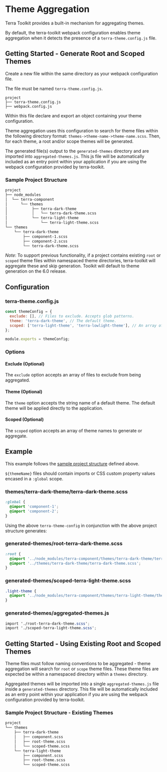 # Theme Aggregation

Terra Toolkit provides a built-in mechanism for aggregating themes.

By default, the terra-toolkit webpack configuration enables theme aggregation when it detects the presence of a `terra-theme.config.js` file.

## Getting Started - Generate Root and Scoped Themes
Create a new file within the same directory as your webpack configuration file.

The file must be named `terra-theme.config.js`.

```
project
├── terra-theme.config.js
├── webpack.config.js
```

Within this file declare and export an object containing your theme configuration.

Theme aggregation uses this configuration to search for theme files within the following directory format: `themes->theme-name->theme-name.scss`. Then, for each theme, a root and/or scope themes will be generated.

The generated file(s) output to the `generated-themes` directory and are imported into `aggregated-themes.js`. This js file will be automatically included as an entry point within your application if you are using the webpack configuration provided by terra-toolkit.

### Sample Project Structure
```txt
project
├── node_modules
│  └── terra-component
│      └── themes
│           ├── terra-dark-theme
│           │   └── terra-dark-theme.scss
│           └── terra-light-theme
│               └── terra-light-theme.scss
└── themes
    └── terra-dark-theme
        ├── component-1.scss
        ├── component-2.scss
        └── terra-dark-theme.scss
```
*Note*: To support previous functionality, if a project contains existing `root` or `scoped` theme files within namespaced theme directories, terra-toolkit will aggregate these and skip generation. Toolkit will default to theme generation on the 6.0 release.

## Configuration

### terra-theme.config.js

```js
const themeConfig = {
  exclude: [], // Files to exclude. Accepts glob patterns.
  theme: 'terra-dark-theme', // The default theme.
  scoped: ['terra-light-theme', 'terra-lowlight-theme'], // An array of scoped themes.
};

module.exports = themeConfig;
```
### Options

#### Exclude (Optional)

The `exclude` option accepts an array of files to exclude from being aggregated.

#### Theme (Optional)

The `theme` option accepts the string name of a default theme. The default theme will be applied directly to the application.

#### Scoped (Optional)

The `scoped` option accepts an array of theme names to generate or aggregate.

## Example
This example follows the [sample project structure](#Sample-Project-Structure) defined above.

`${themeName}` files should contain imports or CSS custom property values encased in a `:global` scope.
### themes/terra-dark-theme/terra-dark-theme.scss
```scss
:global {
  @import 'component-1';
  @import 'component-2';
}
```

Using the above `terra-theme-config` in conjunction with the above project structure generates:

### generated-themes/root-terra-dark-theme.scss
```scss
:root {
  @import '../node_modules/terra-component/themes/terra-dark-theme/terra-dark-theme.scss';
  @import '../themes/terra-dark-theme/terra-dark-theme.scss';
}
```

### generated-themes/scoped-terra-light-theme.scss
```scss
.light-theme {
  @import '../node_modules/terra-component/themes/terra-light-theme/theme-variables.scss';
}
```

### generated-themes/aggregated-themes.js
```scss
import './root-terra-dark-theme.scss';
import './scoped-terra-light-theme.scss';
```
## Getting Started - Using Existing Root and Scoped Themes
Theme files must follow naming conventions to be aggregated - theme aggregation will search for `root` or `scope` theme files. These theme files are expected be within a namespaced directory within a `themes` directory.

Aggregated themes will be imported into a single `aggregated-themes.js` file inside a `generated-themes` directory. This file will be automatically included as an entry point within your application if you are using the webpack configuration provided by terra-toolkit.

### Sample Project Structure - Existing Themes
```txt
project
└── themes
    ├── terra-dark-theme
    │   ├── component.scss
    │   ├── root-theme.scss
    │   └── scoped-theme.scss
    └── terra-light-theme
        ├── component.scss
        ├── root-theme.scss
        └── scoped-theme.scss
```
